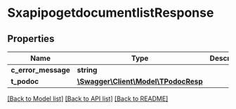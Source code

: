 # SxapipogetdocumentlistResponse

## Properties
Name | Type | Description | Notes
------------ | ------------- | ------------- | -------------
**c_error_message** | **string** |  | [optional] 
**t_podoc** | [**\Swagger\Client\Model\TPodocResp**](TPodocResp.md) |  | [optional] 

[[Back to Model list]](../README.md#documentation-for-models) [[Back to API list]](../README.md#documentation-for-api-endpoints) [[Back to README]](../README.md)


